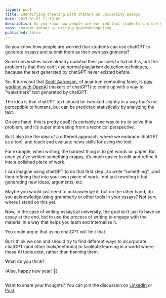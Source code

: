 ```yaml
---
layout: post
title: Identifying cheating with chatGPT on university essays
date: 2023-01-01 11:10:00
description: So you know how people are worried that students can use chatGPT to generate essays and submit them as their own assignments?
tags: chatgpt openai ai writing quantumcomputing
published: false
---
```


So you know how people are worried that students can use chatGPT to generate essays and submit them as their own assignments?

Some universities have already updated their policies to forbid this, but the problem is that they can’t use normal plagiarism detection techniques, because the text generated by chatGPT never existed before.

So, it turns out that [Scott Aaronson](https://scottaaronson.blog), of quantum computing fame, is [now working with OpenAI](https://techcrunch.com/2022/12/10/openais-attempts-to-watermark-ai-text-hit-limits/) (makers of chatGPT) to come up with a way to “watermark” text generated by chatGPT.

The idea is that chatGPT text should be tweaked slightly in a way that’s not perceptible to humans, but can be predicted statistically by analyzing the text.

On one hand, this is pretty cool! It’s certainly one way to try to solve this problem, and it’s super interesting from a technical perspective.

But I also like the idea of a different approach, where we embrace chatGPT as a tool, and teach and evaluate news skills for using the tool.

For example, when writing, the hardest thing is to get words on paper. But once you’ve written something crappy, it’s much easier to edit and refine it into a polished piece of work.

I can imagine using chatGPT to do that first step…to write “something”…and then refining that into your own piece of work…not just rewriting it but generating new ideas, arguments, etc.

Maybe you would just need to acknowledge it, but on the other hand, do you acknowledge using grammerly or other tools in your essays? Not sure where I stand on this yet.

Now, in the case of writing essays at university, the goal isn’t just to have an essay at the end, but to use the process of writing to engage with the material in a way that helps you learn and internalize it.

You could argue that using chatGPT will limit that.

But I think we can and should try to find different ways to incorporate chatGPT (and other tools/methods) to facilitate learning in a world where these AI tools exist, rather than banning them.

What do you think?

(Also, happy new year! 🥳)

---

Want to share your thoughts? You can join the discussion on [LinkedIn](https://www.linkedin.com/posts/agata-branczyk_chatgpt-openai-writing-activity-7015348400430731264-iuAS) or [Post](https://post.news/article/2JkEd1AKgRufD9AuE3dq5PJ3wxf).
